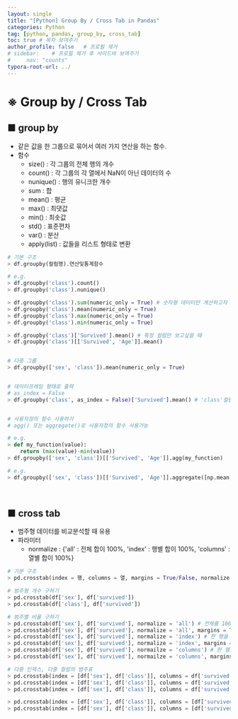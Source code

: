 ```yaml
---
layout: single
title: "[Python] Group By / Cross Tab in Pandas"
categories: Python
tag: [python, pandas, group_by, cross_tab]
toc: true # 목차 보여주기
author_profile: false   # 프로필 제거
# sidebar:    # 프로필 제거 후 사이드바 보여주기
#     nav: "counts"
typora-root-url: ../
---
```


# ※ Group by / Cross Tab

## ■ group by
- 같은 값을 한 그룹으로 묶어서 여러 가지 연산을 하는 함수.
- 함수
  - size() : 각 그룹의 전체 행의 개수
  - count() : 각 그룹의 각 열에서 NaN이 아닌 데이터의 수
  - nunique() : 행의 유니크한 개수
  - sum : 합
  - mean() : 평균
  - max() : 최댓값
  - min() : 최솟값
  - std() : 표준편차
  - var() : 분산
  - apply(list) : 값들을 리스트 형태로 변환

```py
# 기본 구조
> df.groupby(컬럼명).연산및통계함수
```

```py
# e.g.
> df.groupby('class').count()
> df.groupby('class').nunique()

> df.groupby('class').sum(numeric_only = True) # 숫자형 데이터만 계산하고자 할 때
> df.groupby('class').mean(numeric_only = True)
> df.groupby('class').max(numeric_only = True)
> df.groupby('class').min(numeric_only = True)

> df.groupby('class')['Survived'].mean() # 특정 컬럼만 보고싶을 때
> df.groupby('class')[['Survived', 'Age']].mean()


# 다중 그룹
> df.groupby(['sex', 'class']).mean(numeric_only = True)


# 데이터프레임 형태로 출력
# as_index = False
> df.groupby('class', as_index = False)['Survived'].mean() # 'class'컬럼이 인덱스에서 컬럼으로 올라옴


# 사용자정의 함수 사용하기
# agg() 또는 aggregate()로 사용자정의 함수 사용가능

# e.g.
> def my_function(value):
    return (max(value)-min(value))
> df.groupby(['sex', 'class'])[['Survived', 'Age']].agg(my_function)

# e.g.
> df.groupby(['sex', 'class'])[['Survived', 'Age']].aggregate([np.mean, np.min, np.max])
```

<br>

## ■ cross tab
- 범주형 데이터를 비교분석할 때 유용
- 파라미터
  - normalize : {'all' : 전체 합이 100%, 'index' : 행별 합이 100%, 'columns' : 열별 합이 100%}

```py
# 기본 구조
> pd.crosstab(index = 행, columns = 열, margins = True/False, normalize = True/False)
```

```py
# 범주형 개수 구하기
> pd.crosstab(df['sex'], df['survived'])
> pd.crosstab(df['class'], df['survived'])

# 범주별 비율 구하기
> pd.crosstab(df['sex'], df['survived'], normalize = 'all') # 전체를 100%로 볼 때
> pd.crosstab(df['sex'], df['survived'], normalize = 'all', margins = True)
> pd.crosstab(df['sex'], df['survived'], normalize = 'index') # 한 행을 100%로 볼 때
> pd.crosstab(df['sex'], df['survived'], normalize = 'index', margins = True)
> pd.crosstab(df['sex'], df['survived'], normailze = 'columns') # 한 열을 100%로 볼 때
> pd.crosstab(df['sex'], df['survived'], normailze = 'columns', margins = True)

# 다중 인덱스, 다중 컬럼의 범주표
> pd.crosstab(index = [df['sex'], df['class']], columns = df['survived'])
> pd.crosstab(index = [df['sex'], df['class']], columns = df['survived'], normalized = 'all')
> pd.crosstab(index = [df['sex'], df['class']], columns = df['survived'], normalized = 'all', margins = True)

> pd.crosstab(index = [df['sex'], df['class']], columns = [df['survived'], df['embarked']])
> pd.crosstab(index = [df['sex'], df['class']], columns = [df['survived'], df['embarked']], margins = 'all')
```
